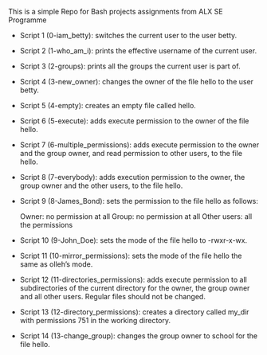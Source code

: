 This is a simple Repo for Bash projects assignments from ALX SE Programme

- Script 1 (0-iam_betty): switches the current user to the user betty.

- Script 2 (1-who_am_i): prints the effective username of the current user.

- Script 3 (2-groups):  prints all the groups the current user is part of.

- Script 4 (3-new_owner): changes the owner of the file hello to the user betty.

- Script 5 (4-empty): creates an empty file called hello.

- Script 6 (5-execute): adds execute permission to the owner of the file hello.

- Script 7 (6-multiple_permissions): adds execute permission to the owner and the group owner, and read permission to other users, to the file hello.

- Script 8 (7-everybody): adds execution permission to the owner, the group owner and the other users, to the file hello.

- Script 9 (8-James_Bond): sets the permission to the file hello as follows:

    Owner: no permission at all
    Group: no permission at all
    Other users: all the permissions

- Script 10 (9-John_Doe): sets the mode of the file hello to -rwxr-x-wx.

- Script 11 (10-mirror_permissions): sets the mode of the file hello the same as olleh’s mode.

- Script 12 (11-directories_permissions): adds execute permission to all subdirectories of the current directory for the owner, the group owner and all other users. Regular files should not be changed.

- Script 13 (12-directory_permissions): creates a directory called my_dir with permissions 751 in the working directory.

- Script 14 (13-change_group): changes the group owner to school for the file hello.
